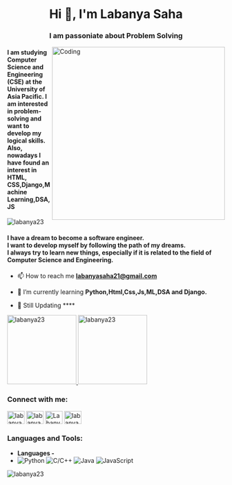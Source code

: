<!--[![MasterHead](https://www.mtu.edu/cs/undergraduate/software/what/images/software-engineering-banner2400.jpg)-->
<h1 align="center">Hi 👋, I'm Labanya Saha</h1>
<h3 align="center">I am passoniate about Problem Solving</h3>
<!--<h2 align="center">Learn to try new thing.Still try to develop MYSELF;I have dream to become a SOFTWARE ENGINEER</h2>-->
<img align="right" alt="Coding" width="400" src="https://i.pinimg.com/originals/e7/26/c7/e726c74ac081eed50feee1433d12c998.gif">
<!--<h1 align="left"> I LOVE TO PROGRAMMING.STILL PACTICING IT</h1>
<h4 align="left">Problem Solver</h4>
-->
<h4 align="left">I am studying Computer Science and Engineering (CSE) at the University of Asia Pacific. I am interested in problem-solving and want to develop my logical skills.<br> Also, nowadays I have found an interest in HTML, CSS,Django,Machine Learning,DSA,JS</h4>

<p align="left"> <img src="https://komarev.com/ghpvc/?username=labanya23&label=Profile%20views&color=0e75b6&style=flat" alt="labanya23" /> </p>
<!--<h4 align="left">I have a dream to become a software engineer.</h4>-->
<h4 align="left">I have a dream to become a software engineer.<br>I want to develop myself by following the path of my dreams.<br> I always try to learn new things, especially if it is related to the field of Computer Science and Engineering.</h4>
<!--
<br> I want to develop myself by following the path of my dreams.<br> I always try to learn new things, especially if it is related to the field of Computer Science and Engineering.</h4>-->

<!--
<p align="left"> <a href="https://github.com/ryo-ma/github-profile-trophy"><img src="https://github-profile-trophy.vercel.app/?username=labanya23" alt="labanya23" /></a> </p>
-->
- 📫 How to reach me **labanyasaha21@gmail.com**

- 🌱 I’m currently learning **Python,Html,Css,Js,ML,DSA and Django.**

- 📄 Still Updating ****
<p align="left">
<a href="https://github.com/absmahi01">
 <!-- <img height="160em" src="https://github-readme-stats-eight-theta.vercel.app/api?username=absmahi01&show_icons=true&theme=algolia&include_all_commits=true&count_private=true"/>-->
  <img height="160em" src="https://github-readme-stats.vercel.app/api/top-langs?username=labanya23&show_icons=true&locale=en&layout=compact" alt="labanya23" />
  <!--<img height="160em" src="https://github-readme-stats-eight-theta.vercel.app/api/top-langs/?username=absmahi01&layout=compact&langs_count=8&theme=algolia"/>-->
  <img height="160em" src="https://github-readme-stats.vercel.app/api?username=labanya23&show_icons=true&locale=en" alt="labanya23" />
</a>
</p>


  
<!--
- https://lightoj.com/user/21201059
- https://toph.co/u/user.5203
- https://www.beecrowd.com.br/judge/en/profile/614100
- https://www.linkedin.com/in/labanya-saha-60642127a/
- https://www.stopstalk.com/user/profile/labanya25
- https://www.hackerrank.com/profile/labanyasaha21
- https://atcoder.jp/users/labanya24
- https://open.kattis.com/users/labanya-saha
- https://www.stopstalk.com/user/profile/Labanya24
- https://leetcode.com/labanyasaha21/
-->

<h3 align="left">Connect with me:</h3>
<p align="left">
 <a href="https://www.linkedin.com/in/labanya-saha/" target="blank"><img align="center" src="https://raw.githubusercontent.com/rahuldkjain/github-profile-readme-generator/master/src/images/icons/Social/linked-in-alt.svg" alt="labanya-saha" height="30" width="40" /></a>
<a href="https://www.codechef.com/users/labanya23" target="blank"><img align="center" src="https://cdn.jsdelivr.net/npm/simple-icons@3.1.0/icons/codechef.svg" alt="labanya23" height="30" width="40" /></a>
  <!--
<a href="https://codeforces.com/profile/labanya22" target="blank"><img align="center" src="https://raw.githubusercontent.com/rahuldkjain/github-profile-readme-generator/master/src/images/icons/Social/codeforces.svg" alt="labanya22" height="30" width="40" /></a>
  -->
<a href="https://codeforces.com/profile/Labanya2001"target="blank"><img align="center" src="https://raw.githubusercontent.com/rahuldkjain/github-profile-readme-generator/master/src/images/icons/Social/codeforces.svg" alt="Labanya2001" height="30" width="40" /></a> 
  <!--
  <a href="https://www.codechef.com/users/labanyasaha91" target="blank"><img align="center" src="https://cdn.jsdelivr.net/npm/simple-icons@3.1.0/icons/codechef.svg" alt="labanyasahah91" height="30" width="40" /></a>
  -->
  <a href="https://leetcode.com/labanyasaha21/" target="blank"><img align="center" src="https://raw.githubusercontent.com/rahuldkjain/github-profile-readme-generator/master/src/images/icons/Social/leet-code.svg" alt="labanyasaha21" height="30" width="40" /></a>
</p>

<h3 align="left">Languages and Tools:</h3>
<!--
<p align="left"> <a href="https://www.w3schools.com/cpp/" target="_blank" rel="noreferrer"> <img src="https://raw.githubusercontent.com/devicons/devicon/master/icons/cplusplus/cplusplus-original.svg" alt="cplusplus" width="40" height="40"/> </a> <a href="https://www.java.com" target="_blank" rel="noreferrer"> <img src="https://raw.githubusercontent.com/devicons/devicon/master/icons/java/java-original.svg" alt="java" width="40" height="40"/> </a> <a href="https://www.python.org" target="_blank" rel="noreferrer"> <img src="https://raw.githubusercontent.com/devicons/devicon/master/icons/python/python-original.svg" alt="python" width="40" height="40"/> </a> </p-->

<!--p align="left"> <a href="https://www.w3schools.com/cpp/" target="_blank" rel="noreferrer"> <img src="https://raw.githubusercontent.com/devicons/devicon/master/icons/cplusplus/cplusplus-original.svg" alt="cplusplus" width="40" height="40"/> </a> <a href="https://www.cprogramming.com/" target="_blank" rel="noreferrer"> <img src="https://raw.githubusercontent.com/devicons/devicon/master/icons/c/c-original.svg" alt="c" width="40" height="40"/> </a> <a href="https://www.w3schools.com/css/" target="_blank" rel="noreferrer"> <img src="https://raw.githubusercontent.com/devicons/devicon/master/icons/css3/css3-original-wordmark.svg" alt="css3" width="40" height="40"/> </a> <a href="https://www.djangoproject.com/" target="_blank" rel="noreferrer"> <img src="https://cdn.worldvectorlogo.com/logos/django.svg" alt="django" width="40" height="40"/> </a> <a href="https://www.w3.org/html/" target="_blank" rel="noreferrer"> <img src="https://raw.githubusercontent.com/devicons/devicon/master/icons/html5/html5-original-wordmark.svg" alt="html5" width="40" height="40"/> </a> <a href="https://www.java.com" target="_blank" rel="noreferrer"> <img src="https://raw.githubusercontent.com/devicons/devicon/master/icons/java/java-original.svg" alt="java" width="40" height="40"/> </a> <a href="https://www.mysql.com/" target="_blank" rel="noreferrer"> <img src="https://raw.githubusercontent.com/devicons/devicon/master/icons/mysql/mysql-original-wordmark.svg" alt="mysql" width="40" height="40"/> </a> <a href="https://www.python.org" target="_blank" rel="noreferrer"> <img src="https://raw.githubusercontent.com/devicons/devicon/master/icons/python/python-original.svg" alt="python" width="40" height="40"/> </a> </p
-->

<!--<p><img align="left" src="https://github-readme-stats.vercel.app/api/top-langs?username=labanya23&show_icons=true&locale=en&layout=compact" alt="labanya23" /></p>-->
<!--

<p>&nbsp;<img align="center" src="https://github-readme-stats.vercel.app/api?username=labanya23&show_icons=true&locale=en" alt="labanya23" /></p>

-->
- **Languages -**
- ![Python](https://img.shields.io/static/v1?&message=Python&color=176587&logo=python&logoColor=f5f589&label=&)
![C/C++](https://img.shields.io/badge/C%2FC%2B%2B-00599C?style=flat&logo=c%2B%2B&logoColor=white)
 ![Java](https://img.shields.io/static/v1?&message=Java&color=c93618&logo=Java&label=)
![JavaScript](https://img.shields.io/static/v1?&message=JavaScript&color=000000&logo=javascript&label=)


  


<p><img align="center" src="https://github-readme-streak-stats.herokuapp.com/?user=labanya23&" alt="labanya23" /></p>

